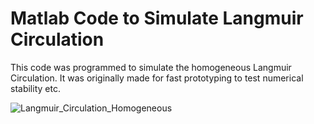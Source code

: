 # Matlab Code to Simulate Langmuir Circulation

This code was programmed to simulate the homogeneous Langmuir Circulation. It was originally made for fast prototyping to test numerical stability etc. 

![Langmuir_Circulation_Homogeneous](https://github.com/likekeustc/Langmuir-Circulations-University-of-New-Hampshire/blob/master/matlab_code/LCHomogeneous.gif)